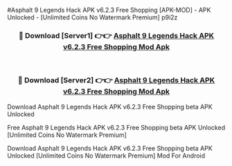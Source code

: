 #Asphalt 9 Legends Hack APK v6.2.3 Free Shopping [APK-MOD] - APK Unlocked - [Unlimited Coins No Watermark Premium] p9i2z



<div align="center">

<h3>🔴 Download [Server1] 👉👉 <a href="https://momento.my/?title=Asphalt_9_Legends_Hack_APK_v6.2.3_Free_Shopping">Asphalt 9 Legends Hack APK v6.2.3 Free Shopping Mod Apk</a></h3><br>

<h3>🔴 Download [Server2] 👉👉 <a href="https://momento.my/?title=Asphalt_9_Legends_Hack_APK_v6.2.3_Free_Shopping">Asphalt 9 Legends Hack APK v6.2.3 Free Shopping Mod Apk</a></h3>
</div>



Download Asphalt 9 Legends Hack APK v6.2.3 Free Shopping beta APK Unlocked

Free Asphalt 9 Legends Hack APK v6.2.3 Free Shopping beta APK Unlocked [Unlimited Coins No Watermark Premium]

Download Asphalt 9 Legends Hack APK v6.2.3 Free Shopping beta APK Unlocked [Unlimited Coins No Watermark Premium] Mod For Android
